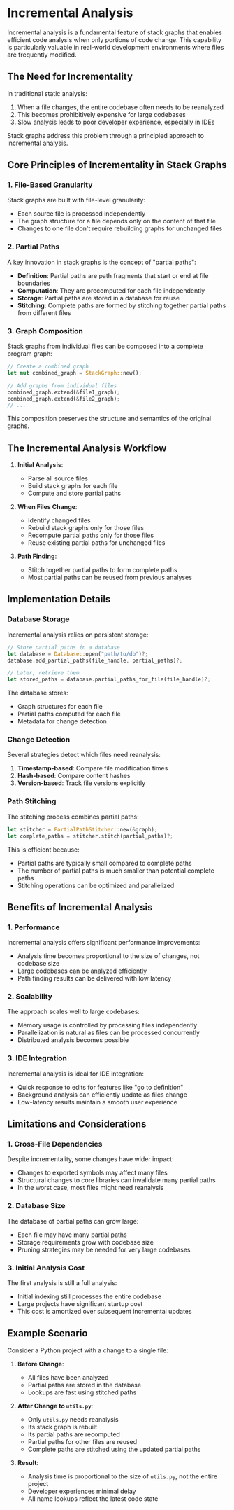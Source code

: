 # Incremental Analysis

Incremental analysis is a fundamental feature of stack graphs that enables efficient code analysis when only portions of code change. This capability is particularly valuable in real-world development environments where files are frequently modified.

## The Need for Incrementality

In traditional static analysis:
1. When a file changes, the entire codebase often needs to be reanalyzed
2. This becomes prohibitively expensive for large codebases
3. Slow analysis leads to poor developer experience, especially in IDEs

Stack graphs address this problem through a principled approach to incremental analysis.

## Core Principles of Incrementality in Stack Graphs

### 1. File-Based Granularity

Stack graphs are built with file-level granularity:
- Each source file is processed independently
- The graph structure for a file depends only on the content of that file
- Changes to one file don't require rebuilding graphs for unchanged files

### 2. Partial Paths

A key innovation in stack graphs is the concept of "partial paths":

- **Definition**: Partial paths are path fragments that start or end at file boundaries
- **Computation**: They are precomputed for each file independently
- **Storage**: Partial paths are stored in a database for reuse
- **Stitching**: Complete paths are formed by stitching together partial paths from different files

### 3. Graph Composition

Stack graphs from individual files can be composed into a complete program graph:

```rust
// Create a combined graph
let mut combined_graph = StackGraph::new();

// Add graphs from individual files
combined_graph.extend(&file1_graph);
combined_graph.extend(&file2_graph);
// ...
```

This composition preserves the structure and semantics of the original graphs.

## The Incremental Analysis Workflow

1. **Initial Analysis**:
   - Parse all source files
   - Build stack graphs for each file
   - Compute and store partial paths

2. **When Files Change**:
   - Identify changed files
   - Rebuild stack graphs only for those files
   - Recompute partial paths only for those files
   - Reuse existing partial paths for unchanged files

3. **Path Finding**:
   - Stitch together partial paths to form complete paths
   - Most partial paths can be reused from previous analyses

## Implementation Details

### Database Storage

Incremental analysis relies on persistent storage:

```rust
// Store partial paths in a database
let database = Database::open("path/to/db")?;
database.add_partial_paths(file_handle, partial_paths)?;

// Later, retrieve them
let stored_paths = database.partial_paths_for_file(file_handle)?;
```

The database stores:
- Graph structures for each file
- Partial paths computed for each file
- Metadata for change detection

### Change Detection

Several strategies detect which files need reanalysis:

1. **Timestamp-based**: Compare file modification times
2. **Hash-based**: Compare content hashes
3. **Version-based**: Track file versions explicitly

### Path Stitching

The stitching process combines partial paths:

```rust
let stitcher = PartialPathStitcher::new(&graph);
let complete_paths = stitcher.stitch(partial_paths)?;
```

This is efficient because:
- Partial paths are typically small compared to complete paths
- The number of partial paths is much smaller than potential complete paths
- Stitching operations can be optimized and parallelized

## Benefits of Incremental Analysis

### 1. Performance

Incremental analysis offers significant performance improvements:
- Analysis time becomes proportional to the size of changes, not codebase size
- Large codebases can be analyzed efficiently
- Path finding results can be delivered with low latency

### 2. Scalability

The approach scales well to large codebases:
- Memory usage is controlled by processing files independently
- Parallelization is natural as files can be processed concurrently
- Distributed analysis becomes possible

### 3. IDE Integration

Incremental analysis is ideal for IDE integration:
- Quick response to edits for features like "go to definition"
- Background analysis can efficiently update as files change
- Low-latency results maintain a smooth user experience

## Limitations and Considerations

### 1. Cross-File Dependencies

Despite incrementality, some changes have wider impact:
- Changes to exported symbols may affect many files
- Structural changes to core libraries can invalidate many partial paths
- In the worst case, most files might need reanalysis

### 2. Database Size

The database of partial paths can grow large:
- Each file may have many partial paths
- Storage requirements grow with codebase size
- Pruning strategies may be needed for very large codebases

### 3. Initial Analysis Cost

The first analysis is still a full analysis:
- Initial indexing still processes the entire codebase
- Large projects have significant startup cost
- This cost is amortized over subsequent incremental updates

## Example Scenario

Consider a Python project with a change to a single file:

1. **Before Change**:
   - All files have been analyzed
   - Partial paths are stored in the database
   - Lookups are fast using stitched paths

2. **After Change to `utils.py`**:
   - Only `utils.py` needs reanalysis
   - Its stack graph is rebuilt
   - Its partial paths are recomputed
   - Partial paths for other files are reused
   - Complete paths are stitched using the updated partial paths

3. **Result**:
   - Analysis time is proportional to the size of `utils.py`, not the entire project
   - Developer experiences minimal delay
   - All name lookups reflect the latest code state